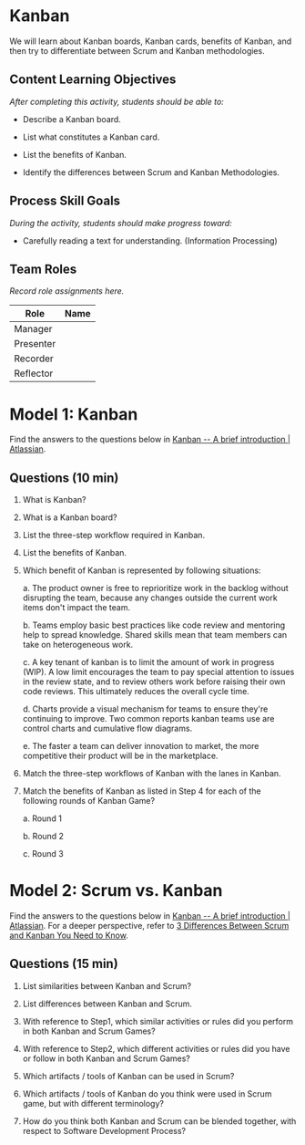 # Kanban

We will learn about Kanban boards, Kanban cards, benefits of Kanban, and
then try to differentiate between Scrum and Kanban methodologies.

Content Learning Objectives
---------------------------

*After completing this activity, students should be able to:*

-   Describe a Kanban board.

-   List what constitutes a Kanban card.

-   List the benefits of Kanban.

-   Identify the differences between Scrum and Kanban Methodologies.

Process Skill Goals
-------------------

*During the activity, students should make progress toward:*

-   Carefully reading a text for understanding. (Information Processing)

Team Roles
----------

*Record role assignments here.*

| Role      | Name |
| --------- | ---- |
| Manager   |      |
| Presenter |      |
| Recorder  |      |
| Reflector |      |

Model 1: Kanban
===============

Find the answers to the questions below in [Kanban -- A brief
introduction | Atlassian](https://www.atlassian.com/agile/kanban).

Questions (10 min)
------------------

1.  What is Kanban?

2.  What is a Kanban board?

3.  List the three-step workflow required in Kanban.

4.  List the benefits of Kanban.

5.  Which benefit of Kanban is represented by following situations:

    a.  The product owner is free to reprioritize work in the backlog without disrupting the team, because any changes outside the current work items don't impact the team.

    b.  Teams employ basic best practices like code review and mentoring help to spread knowledge. Shared skills mean that team members can take on heterogeneous work.

    c.  A key tenant of kanban is to limit the amount of work in progress (WIP). A low limit encourages the team to pay special attention to issues in the review state, and to review others work before raising their own code reviews. This ultimately reduces the overall cycle time.

    d.  Charts provide a visual mechanism for teams to ensure they're continuing to improve. Two common reports kanban teams use are control charts and cumulative flow diagrams.

    e.  The faster a team can deliver innovation to market, the more competitive their product will be in the marketplace.

6.  Match the three-step workflows of Kanban with the lanes in Kanban.

7.  Match the benefits of Kanban as listed in Step 4 for each of the following rounds of Kanban Game?

    a.  Round 1

    b.  Round 2

    c.  Round 3


Model 2: Scrum vs. Kanban
=========================

Find the answers to the questions below in [Kanban -- A brief
introduction | Atlassian](https://www.atlassian.com/agile/kanban). For
a deeper perspective, refer to [3 Differences Between Scrum and Kanban
You Need to
Know](https://www.cprime.com/2015/02/3-differences-between-scrum-and-kanban-you-need-to-know/).

Questions (15 min)
------------------

1.  List similarities between Kanban and Scrum?

2.  List differences between Kanban and Scrum.

3.  With reference to Step1, which similar activities or rules did you
    perform in both Kanban and Scrum Games?

4.  With reference to Step2, which different activities or rules did you
    have or follow in both Kanban and Scrum Games?

5.  Which artifacts / tools of Kanban can be used in Scrum?

6.  Which artifacts / tools of Kanban do you think were used in Scrum
    game, but with different terminology?

7.  How do you think both Kanban and Scrum can be blended together, with
    respect to Software Development Process?
